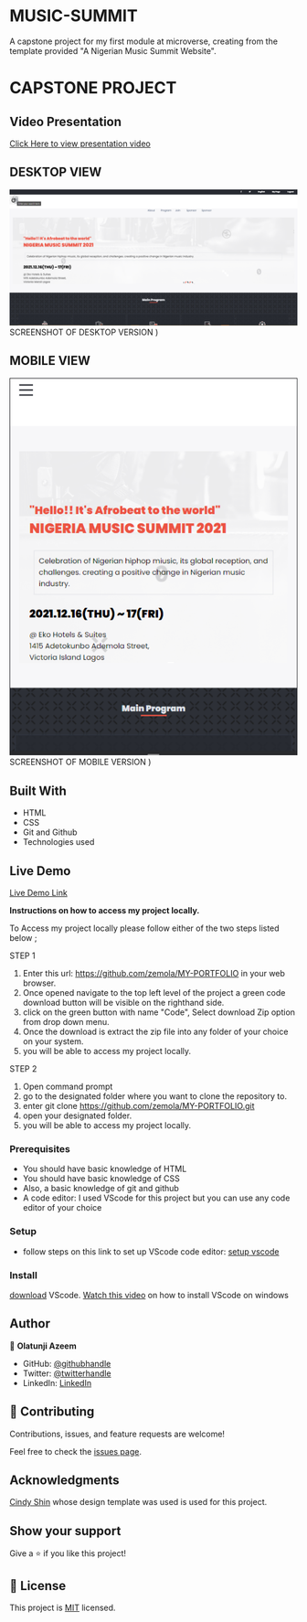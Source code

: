 # MUSIC-SUMMIT
A capstone project for my first module at microverse, creating from the template provided "A Nigerian Music Summit Website".

# CAPSTONE PROJECT

## Video Presentation
[Click Here to view presentation video]()

## DESKTOP VIEW
![screenshot](./image/desktopversionsc.PNG)SCREENSHOT OF DESKTOP VERSION )

## MOBILE VIEW
![screenshot](./image/mobileversionSC.PNG)SCREENSHOT OF MOBILE VERSION )

## Built With

- HTML
- CSS
- Git and Github
- Technologies used

## Live Demo

[Live Demo Link](https://zemola.github.io/MY-PORTFOLIO/)




**Instructions on how to access my project locally.**

 To Access my project locally please follow either of the two steps listed below ;

STEP 1
1. Enter this url:  https://github.com/zemola/MY-PORTFOLIO in your web browser.
2. Once opened navigate to the top left level of the project a green code download button will be visible on the righthand side.
3. click on the green button with name "Code", Select download Zip option from drop down menu.
4. Once the download is extract the zip file into any folder of your choice on your system.
5. you will be able to access my project locally.

STEP 2
1. Open command prompt
2. go to the designated folder where you want to clone the repository to.
3. enter  git clone https://github.com/zemola/MY-PORTFOLIO.git
4. open your designated folder.
5. you will be able to access my project locally.


### Prerequisites
- You should have basic knowledge of HTML
- You should have basic knowledge of CSS
- Also, a basic knowledge of git and github
- A code editor: I used VScode for this project but you can use any code editor of your choice

### Setup
- follow steps on this link to set up VScode code editor: [setup vscode](https://www.freecodecamp.org/news/how-to-set-up-vs-code-for-web-development/)

### Install
[download](https://code.visualstudio.com/download) VScode.
[Watch this video](https://www.youtube.com/watch?v=MlIzFUI1QGA) on how to install VScode on windows

## Author

👤 **Olatunji Azeem**

- GitHub: [@githubhandle](https://github.com/zemola)
- Twitter: [@twitterhandle](https://twitter.com/zemolat)
- LinkedIn: [LinkedIn](https://www.linkedin.com/in/olatunjiazeem/)

## 🤝 Contributing

Contributions, issues, and feature requests are welcome!

Feel free to check the [issues page](https://github.com/zemola/MUSIC-SUMMIT/issues).

## Acknowledgments

[Cindy Shin](https://www.behance.net/gallery/29845175/CC-Global-Summit-2015) whose design template was used is used for this project.

## Show your support
Give a ⭐️ if you like this project!

## 📝 License

This project is [MIT](./MIT.md) licensed.

